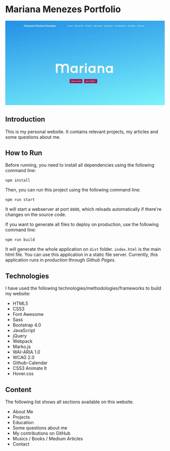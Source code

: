 Mariana Menezes Portfolio
=========================

![Project screenshot](app/img/portfolio-min.jpg)

## Introduction
This is my personal website. 
It contains relevant projects, 
my articles and some questions about me. 

## How to Run

Before running, you need to install all dependencies using the
following command line:

```
npm install
```

Then, you can run this project using the following command line:

```
npm run start
```

It will start a webserver at port `8080`, which reloads automatically
if there're changes on the source code.

If you want to generate all files to deploy on production, use the
following command line:

```
npm run build
```

It will generate the whole application on `dist` folder.  `index.html`
is the main html file.  You can use this application in a static file
server.  Currently, this application runs in production through
_Github Pages_.


## Technologies

I have used the following technologies/methodologies/frameworks to build my website:

* HTML5
* CSS3
* Font Awesome
* Sass
* Bootstrap 4.0
* JavaScript
* jQuery
* Webpack
* Marko.js
* WAI-ARIA 1.0
* WCAG 2.0
* Github-Calendar
* CSS3 Animate It
* Hover.css

## Content

The following list shows all sections available on this website.

* About Me
* Projects
* Education
* Some questions about me
* My contributions on GitHub
* Musics / Books / Medium Articles
* Contact


